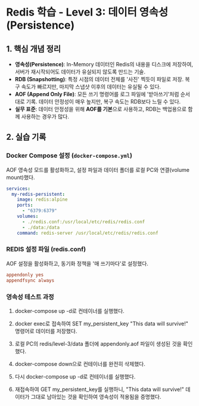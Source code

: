 # Redis 학습 - Level 3: 데이터 영속성 (Persistence)

## 1. 핵심 개념 정리
- **영속성(Persistence)**: In-Memory 데이터인 Redis의 내용을 디스크에 저장하여, 서버가 재시작되어도 데이터가 유실되지 않도록 만드는 기술.
- **RDB (Snapshotting)**: 특정 시점의 데이터 전체를 '사진' 찍듯이 파일로 저장. 복구 속도가 빠르지만, 마지막 스냅샷 이후의 데이터는 유실될 수 있다.
- **AOF (Append Only File)**: 모든 쓰기 명령어를 로그 파일에 '받아쓰기'처럼 순서대로 기록. 데이터 안정성이 매우 높지만, 복구 속도는 RDB보다 느릴 수 있다.
- **실무 표준**: 데이터 안정성을 위해 **AOF를 기본**으로 사용하고, RDB는 백업용으로 함께 사용하는 경우가 많다.

## 2. 실습 기록

### Docker Compose 설정 (`docker-compose.yml`)
AOF 영속성 모드를 활성화하고, 설정 파일과 데이터 폴더를 로컬 PC와 연결(volume mount)했다.

```yaml
services:
  my-redis-persistent:
    image: redis:alpine
    ports:
      - "6379:6379"
    volumes:
      - ./redis.conf:/usr/local/etc/redis/redis.conf
      - ./data:/data
    command: redis-server /usr/local/etc/redis/redis.conf
```

### REDIS 설정 파일 (redis.conf)
AOF 설정을 활성화하고, 동기화 정책을 '매 쓰기마다'로 설정했다.

```conf
appendonly yes
appendfsync always
```

### 영속성 테스트 과정
1. docker-compose up -d로 컨테이너를 실행했다.

2. docker exec로 접속하여 SET my_persistent_key "This data will survive!" 명령어로 데이터를 저장했다.

3. 로컬 PC의 redis/level-3/data 폴더에 appendonly.aof 파일이 생성된 것을 확인했다.

4. docker-compose down으로 컨테이너를 완전히 삭제했다.

5. 다시 docker-compose up -d로 컨테이너를 실행했다.

6. 재접속하여 GET my_persistent_key를 실행하니, "This data will survive!" 데이터가 그대로 남아있는 것을 확인하여 영속성이 적용됨을 증명했다.
